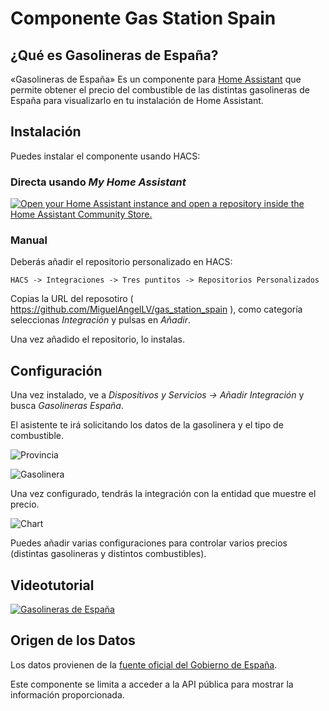 # Componente Gas Station Spain

## ¿Qué es Gasolineras de España?

«Gasolineras de España» Es un componente para [Home Assistant](https://home-assistant.io/) que permite obtener el precio del combustible de las distintas
gasolineras de España para visualizarlo en tu instalación de Home Assistant.

## Instalación

Puedes instalar el componente usando HACS:

### Directa usando _My Home Assistant_

[![Open your Home Assistant instance and open a repository inside the Home Assistant Community Store.](https://my.home-assistant.io/badges/hacs_repository.svg)](https://my.home-assistant.io/redirect/hacs_repository/?owner=miguelangellv&repository=gas_station_spain&category=integration)

### Manual

Deberás añadir el repositorio personalizado en HACS:

```
HACS -> Integraciones -> Tres puntitos -> Repositorios Personalizados
```

Copias la URL del reposotiro ( https://github.com/MiguelAngelLV/gas_station_spain ), como categoría seleccionas _Integración_ y pulsas en _Añadir_.

Una vez añadido el repositorio, lo instalas.

## Configuración

Una vez instalado, ve a _Dispositivos y Servicios -> Añadir Integración_ y busca _Gasolineras España_.

El asistente te irá solicitando los datos de la gasolinera y el tipo de combustible.

![Provincia](images/wizard1.png)

![Gasolinera](images/wizard2.png)

Una vez configurado, tendrás la integración con la entidad que muestre el precio.

![Chart](images/chart.png)

Puedes añadir varias configuraciones para controlar varios precios (distintas gasolineras y distintos combustibles).

## Videotutorial

[![Gasolineras de España](http://img.youtube.com/vi/wu5H5-QZyyA/0.jpg)](http://www.youtube.com/watch?v=wu5H5-QZyyA)

## Origen de los Datos

Los datos provienen de la [fuente oficial del Gobierno de España](https://geoportalgasolineras.es/index2.jsp).

Este componente se limita a acceder a la API pública para mostrar la información proporcionada.
